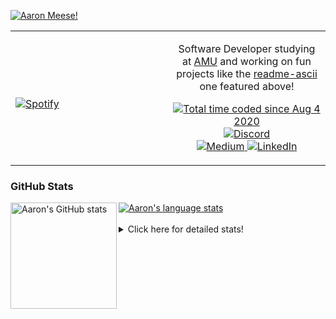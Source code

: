 [![Aaron Meese!](https://user-images.githubusercontent.com/17814535/88975338-a2aabf00-d27f-11ea-963f-8a19608716b4.png)](https://github.com/ajmeese7/readme-ascii "README ASCII")

<!-- Modified from project here: https://github.com/novatorem/novatorem -->
<table width="100%"> 
  <tr>
  <td width="50%">
      
&nbsp; <br> [![Spotify](https://ajmeese7.vercel.app/api/spotify)](https://open.spotify.com/user/ajmeese)

  </td>
  <td width="50%">
    <p align="center">
    Software Developer studying at <a href="https://www.amu.apus.edu/">AMU</a> and working on fun 
    projects like the <a href="https://github.com/ajmeese7/readme-ascii">readme-ascii</a> one featured above!
    </p>
    <p align="center">
      <a href="https://wakatime.com/@f726891d-3b02-46cd-9b60-e8c59f9e2b14">
        <img src="https://wakatime.com/badge/user/f726891d-3b02-46cd-9b60-e8c59f9e2b14.svg" alt="Total time coded since Aug 4 2020" title="WakaTime" />
      </a>
      <a href="http://link.aaronmeese.com/discord">
        <img src="https://img.shields.io/badge/discord-ajmeese7%234835-369?style=flat-square&logo=discord&logoColor=white&color=purple" alt="Discord" title="Discord">
      </a>
      <br />
      <a href="https://link.aaronmeese.com/medium">
        <img src="https://img.shields.io/badge/medium-ajmeese7-1DB954?style=flat-square&logo=medium&logoColor=white" alt="Medium" title="Medium">
      </a>
      <a href="https://link.aaronmeese.com/linkedin">
        <img src="https://img.shields.io/badge/linkedIn-aaronmeese-1DB954?style=flat-square&logo=linkedin&logoColor=white&color=blue" alt="LinkedIn" title="LinkedIn">
      </a>
    </p>
  </td>

</table>

[//]: <> (The `&nbsp;` is to have Aphelion take up more space)

### GitHub Stats ###

<a href="https://profile-summary-for-github.com/user/ajmeese7">
  <img align="left" height="170px" src="https://github-readme-stats.vercel.app/api?username=ajmeese7&show_icons=true&line_height=27&count_private=true" alt="Aaron's GitHub stats"/>
  <img src="https://github-readme-stats.vercel.app/api/top-langs/?username=ajmeese7&hide_langs_below=5&layout=compact" alt="Aaron's language stats"/>
</a>

<br />
<br />
<details>
<summary>Click here for detailed stats!</summary>

### :zap: Recent Activity
<!--START_SECTION:activity-->
1. 🗣 Commented on [#61](https://github.com/os-js/osjs-server/issues/61) in [os-js/osjs-server](https://github.com/os-js/osjs-server)
2. 🎉 Merged PR [#2](https://github.com/ajmeese7/esdoc2-plugins/pull/2) in [ajmeese7/esdoc2-plugins](https://github.com/ajmeese7/esdoc2-plugins)
3. 💪 Opened PR [#2](https://github.com/ajmeese7/esdoc2-plugins/pull/2) in [ajmeese7/esdoc2-plugins](https://github.com/ajmeese7/esdoc2-plugins)
4. 💪 Opened PR [#1](https://github.com/ajmeese7/esdoc2-plugins/pull/1) in [ajmeese7/esdoc2-plugins](https://github.com/ajmeese7/esdoc2-plugins)
5. 🗣 Commented on [#10](https://github.com/esdoc2/esdoc2-plugins/issues/10) in [esdoc2/esdoc2-plugins](https://github.com/esdoc2/esdoc2-plugins)
<!--END_SECTION:activity-->

### 🧐 Waka Stats
<!--START_SECTION:waka-->
![Code Time](http://img.shields.io/badge/Code%20Time-1%2C120%20hrs%2043%20mins-blue)

**🐱 My GitHub Data** 

> 🏆 923 Contributions in the Year 2022
 > 
> 📦 197.9 kB Used in GitHub's Storage 
 > 
> 💼 Opted to Hire
 > 
> 📜 84 Public Repositories 
 > 
> 🔑 29 Private Repositories  
 > 
**I'm an Early 🐤** 

```text
🌞 Morning    182 commits    █████░░░░░░░░░░░░░░░░░░░░   21.02% 
🌆 Daytime    327 commits    █████████░░░░░░░░░░░░░░░░   37.76% 
🌃 Evening    346 commits    ██████████░░░░░░░░░░░░░░░   39.95% 
🌙 Night      11 commits     ░░░░░░░░░░░░░░░░░░░░░░░░░   1.27%

```
📅 **I'm Most Productive on Sunday** 

```text
Monday       127 commits    ███░░░░░░░░░░░░░░░░░░░░░░   14.67% 
Tuesday      129 commits    ███░░░░░░░░░░░░░░░░░░░░░░   14.9% 
Wednesday    106 commits    ███░░░░░░░░░░░░░░░░░░░░░░   12.24% 
Thursday     114 commits    ███░░░░░░░░░░░░░░░░░░░░░░   13.16% 
Friday       89 commits     ██░░░░░░░░░░░░░░░░░░░░░░░   10.28% 
Saturday     127 commits    ███░░░░░░░░░░░░░░░░░░░░░░   14.67% 
Sunday       174 commits    █████░░░░░░░░░░░░░░░░░░░░   20.09%

```


📊 **This Week I Spent My Time On** 

```text
⌚︎ Time Zone: America/New_York

💬 Programming Languages: 
JavaScript               11 hrs 20 mins      ██████████████░░░░░░░░░░░   56.34% 
JSON                     2 hrs 23 mins       ███░░░░░░░░░░░░░░░░░░░░░░   11.87% 
Markdown                 2 hrs 17 mins       ██░░░░░░░░░░░░░░░░░░░░░░░   11.34% 
YAML                     2 hrs 14 mins       ██░░░░░░░░░░░░░░░░░░░░░░░   11.11% 
Bash                     1 hr 16 mins        █░░░░░░░░░░░░░░░░░░░░░░░░   6.34%

🐱‍💻 Projects: 
aaronmeese.com           9 hrs 20 mins       ███████████░░░░░░░░░░░░░░   46.39% 
esdoc2                   4 hrs 31 mins       █████░░░░░░░░░░░░░░░░░░░░   22.46% 
meeseOS-manual           3 hrs 19 mins       ████░░░░░░░░░░░░░░░░░░░░░   16.54% 
gitbook-action           54 mins             █░░░░░░░░░░░░░░░░░░░░░░░░   4.5% 
osjs-server              51 mins             █░░░░░░░░░░░░░░░░░░░░░░░░   4.28%

```

**I Mostly Code in JavaScript** 

```text
JavaScript               32 repos            ████████████░░░░░░░░░░░░░   49.23% 
HTML                     9 repos             ███░░░░░░░░░░░░░░░░░░░░░░   13.85% 
Python                   5 repos             ██░░░░░░░░░░░░░░░░░░░░░░░   7.69% 
Java                     4 repos             █░░░░░░░░░░░░░░░░░░░░░░░░   6.15% 
CSS                      3 repos             █░░░░░░░░░░░░░░░░░░░░░░░░   4.62%

```



 Last Updated on 08/07/2022 16:04:24 UTC
<!--END_SECTION:waka-->
</details>
